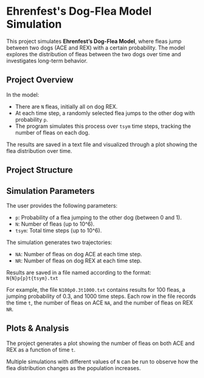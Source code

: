 # Ehrenfest's Dog-Flea Model Simulation

This project simulates **Ehrenfest’s Dog-Flea Model**, where fleas jump between two dogs (ACE and REX) with a certain probability. The model explores the distribution of fleas between the two dogs over time and investigates long-term behavior.

## Project Overview

In the model:
- There are `N` fleas, initially all on dog REX.
- At each time step, a randomly selected flea jumps to the other dog with probability `p`.
- The program simulates this process over `tsym` time steps, tracking the number of fleas on each dog.

The results are saved in a text file and visualized through a plot showing the flea distribution over time.

## Project Structure


## Simulation Parameters

The user provides the following parameters:
- `p`: Probability of a flea jumping to the other dog (between 0 and 1).
- `N`: Number of fleas (up to 10^6).
- `tsym`: Total time steps (up to 10^6).

The simulation generates two trajectories:
- `NA`: Number of fleas on dog ACE at each time step.
- `NR`: Number of fleas on dog REX at each time step.

Results are saved in a file named according to the format:  
`N{N}p{p}t{tsym}.txt`

For example, the file `N100p0.3t1000.txt` contains results for 100 fleas, a jumping probability of 0.3, and 1000 time steps. Each row in the file records the time `t`, the number of fleas on ACE `NA`, and the number of fleas on REX `NR`.

## Plots & Analysis

The project generates a plot showing the number of fleas on both ACE and REX as a function of time `t`. 

Multiple simulations with different values of `N` can be run to observe how the flea distribution changes as the population increases. 
